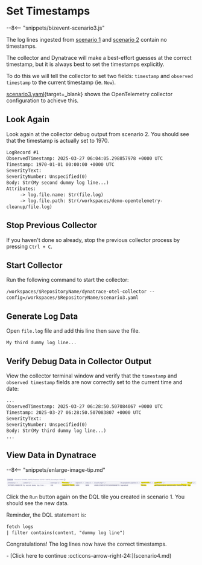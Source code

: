 # Set Timestamps

--8<-- "snippets/bizevent-scenario3.js"

The log lines ingested from [scenario 1](scenario1.md) and [scenario 2](scenario2.md) contain no timestamps.

The collector and Dynatrace will make a best-effort guesses at the correct timestamp, but it is always best to set the timestamps explicitly.

To do this we will tell the collector to set two fields: `timestamp` and `observed timestamp` to the current timestamp (ie. `Now`).

[scenario3.yaml](https://github.com/Dynatrace/demo-opentelemetry-cleanup/blob/main/scenario3.yaml){target=_blank} shows the OpenTelemetry collector configuration to achieve this.

## Look Again

Look again at the collector debug output from scenario 2. You should see that the timestamp is actually set to 1970.

```
LogRecord #1
ObservedTimestamp: 2025-03-27 06:04:05.298857978 +0000 UTC
Timestamp: 1970-01-01 00:00:00 +0000 UTC
SeverityText: 
SeverityNumber: Unspecified(0)
Body: Str(My second dummy log line...)
Attributes:
     -> log.file.name: Str(file.log)
     -> log.file.path: Str(/workspaces/demo-opentelemetry-cleanup/file.log)
```

## Stop Previous Collector

If you haven't done so already, stop the previous collector process by pressing `Ctrl + C`.

## Start Collector

Run the following command to start the collector:

``` { "name": "[background] run otel collector scenario 3" }
/workspaces/$RepositoryName/dynatrace-otel-collector --config=/workspaces/$RepositoryName/scenario3.yaml
```

## Generate Log Data

Open `file.log` file and add this line then save the file.

```
My third dummy log line...
```

## Verify Debug Data in Collector Output

View the collector terminal window and verify that the `timestamp` and `observed timestamp` fields are now correctly set to the current time and date:

```
...
ObservedTimestamp: 2025-03-27 06:28:50.507084067 +0000 UTC
Timestamp: 2025-03-27 06:28:50.507083807 +0000 UTC
SeverityText: 
SeverityNumber: Unspecified(0)
Body: Str(My third dummy log line...)
...
```

## View Data in Dynatrace

--8<-- "snippets/enlarge-image-tip.md"

![scenario2 dynatrace results](images/scenario2-dql.png)

Click the `Run` button again on the DQL tile you created in scenario 1. You should see the new data.

Reminder, the DQL statement is:

```
fetch logs
| filter contains(content, "dummy log line")
```

Congratulations! The log lines now have the correct timestamps.

<div class="grid cards" markdown>
- [Click here to continue :octicons-arrow-right-24:](scenario4.md)
</div>
